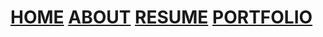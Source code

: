 # [HOME](https://dusty91487.github.io/dusty91487.gethub.io) [ABOUT](https://dusty91487.github.io/dusty91487.gethub.io/about) [RESUME](https://dusty91487.github.io/dusty91487.gethub.io/resume) [PORTFOLIO](https://dusty91487.github.io/dusty91487.gethub.io/portfolio)
